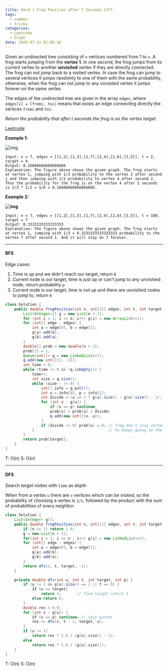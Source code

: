 ```yaml
---
title: Hard | Frog Position after T Seconds 1377
tags:
  - common
  - tricky
categories:
  - Leetcode
  - Graph
date: 2020-07-21 01:05:16
---
```


Given an undirected tree consisting of `n` vertices numbered from 1 to `n`. A frog starts jumping from the **vertex 1**. In one second, the frog jumps from its current vertex to another **unvisited** vertex if they are directly connected. The frog can not jump back to a visited vertex. In case the frog can jump to several vertices it jumps randomly to one of them with the same probability, otherwise, when the frog can not jump to any unvisited vertex it jumps forever on the same vertex. 

The edges of the undirected tree are given in the array `edges`, where `edges[i] = [fromi, toi]` means that exists an edge connecting directly the vertices `fromi` and `toi`.

*Return the probability that after t seconds the frog is on the vertex target.*

[Leetcode](https://leetcode.com/problems/frog-position-after-t-seconds/)

<!--more-->

**Example 1:**

![img](https://assets.leetcode.com/uploads/2020/02/20/frog_2.png)

```
Input: n = 7, edges = [[1,2],[1,3],[1,7],[2,4],[2,6],[3,5]], t = 2, target = 4
Output: 0.16666666666666666 
Explanation: The figure above shows the given graph. The frog starts at vertex 1, jumping with 1/3 probability to the vertex 2 after second 1 and then jumping with 1/2 probability to vertex 4 after second 2. Thus the probability for the frog is on the vertex 4 after 2 seconds is 1/3 * 1/2 = 1/6 = 0.16666666666666666. 
```

**Example 2:**

**![img](https://assets.leetcode.com/uploads/2020/02/20/frog_3.png)**

```
Input: n = 7, edges = [[1,2],[1,3],[1,7],[2,4],[2,6],[3,5]], t = 100, target = 7
Output: 0.3333333333333333
Explanation: The figure above shows the given graph. The frog starts at vertex 1, jumping with 1/3 = 0.3333333333333333 probability to the vertex 7 after second 1. And it will stay on 7 forever. 
```

---

#### BFS

Edge cases:

1. Time is up and we didn't reach our target, return `0`
2. Current node is our target, time is just up or can't jump to any unvisitied node, return probability `p`
3. Current node is our target, time is not up and there are unvisitied nodes to jump to, return `0`

```java
class Solution {
    public double frogPosition(int n, int[][] edges, int t, int target) {
        List<Integer>[] g = new List[n + 1];
        for (int i = 1; i <= n; i++) g[i] = new ArrayList<>();
        for (int[] edge : edges) {
            int a = edge[0], b = edge[1];
            g[a].add(b);
            g[b].add(a);
        }
        double[] prob = new double[n + 1];
        prob[1] = 1;
        Queue<int[]> q = new LinkedList<>();
        q.add(new int[]{1, -1});
        int time = 0;
        while (time != t && !q.isEmpty()) {
            time++;
            int size = q.size();
            while (size-- != 0) {
                int[] info = q.poll();
                int u = info[0], p = info[1];
                int divide = (u == 1 ? g[u].size() : g[u].size() - 1);
                for (int v : g[u]) {
                    if (v == p) continue;
                    prob[v] = prob[u] / divide;
                    q.add(new int[]{v, u});
                }
                if (divide != 0) prob[u] = 0; // frog don't stay vertex u, 
            }                                 // he keeps going to the next vertex
        }
        return prob[target];
    }
}
```

T: O(n)			S: O(n)

---

#### DFS

Search target nodes with `time` as depth

When from a vertex `u` there are `v` vertices which can be visited, so the probability of choosing a vertex is `1/v`, followed by the product with the sum of probabilities of every neighbor.

```java
class Solution {
    List<Integer> g[];
    public double frogPosition(int n, int[][] edges, int t, int target) {
        if (n == 1) return 1.0;
        g = new List[n + 1];
        for(int i = 1; i <= n ; i++) g[i] = new LinkedList<>();
        for (int[] edge : edges) {
            int a = edge[0], b = edge[1];
            g[a].add(b);
            g[b].add(a);
        }
        return dfs(1, t, target, -1);
    }

    private double dfs(int u, int t, int target, int p) {
        if (u != 1 && g[u].size() == 1 || t == 0) {
            if (u == target)
                return 1;       // find target return 1
            else return 0;
        }
        double res = 0.0;
        for (int v : g[u]) {
            if (v == p) continue; // skip parent
            res += dfs(v, t - 1, target, u);
        }
        if (u != 1)
            return res * 1.0 / (g[u].size() - 1);
        else
            return res * 1.0 / (g[u].size());
    }
}
```

T: O(n)		S: O(n)